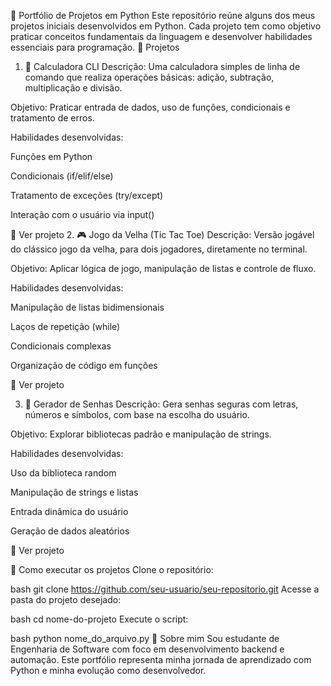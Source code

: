 🐍 Portfólio de Projetos em Python
Este repositório reúne alguns dos meus projetos iniciais desenvolvidos em Python. Cada projeto tem como objetivo praticar conceitos fundamentais da linguagem e desenvolver habilidades essenciais para programação.
📁 Projetos
1. 🧮 Calculadora CLI
Descrição: Uma calculadora simples de linha de comando que realiza operações básicas: adição, subtração, multiplicação e divisão.

Objetivo: Praticar entrada de dados, uso de funções, condicionais e tratamento de erros.

Habilidades desenvolvidas:

Funções em Python

Condicionais (if/elif/else)

Tratamento de exceções (try/except)

Interação com o usuário via input()

📂 Ver projeto
2. 🎮 Jogo da Velha (Tic Tac Toe)
Descrição: Versão jogável do clássico jogo da velha, para dois jogadores, diretamente no terminal.

Objetivo: Aplicar lógica de jogo, manipulação de listas e controle de fluxo.

Habilidades desenvolvidas:

Manipulação de listas bidimensionais

Laços de repetição (while)

Condicionais complexas

Organização de código em funções

📂 Ver projeto

3. 🔐 Gerador de Senhas
Descrição: Gera senhas seguras com letras, números e símbolos, com base na escolha do usuário.

Objetivo: Explorar bibliotecas padrão e manipulação de strings.

Habilidades desenvolvidas:

Uso da biblioteca random

Manipulação de strings e listas

Entrada dinâmica do usuário

Geração de dados aleatórios

📂 Ver projeto

🚀 Como executar os projetos
Clone o repositório:

bash
git clone https://github.com/seu-usuario/seu-repositorio.git
Acesse a pasta do projeto desejado:

bash
cd nome-do-projeto
Execute o script:

bash
python nome_do_arquivo.py
📌 Sobre mim
Sou estudante de Engenharia de Software com foco em desenvolvimento backend e automação. Este portfólio representa minha jornada de aprendizado com Python e minha evolução como desenvolvedor.
